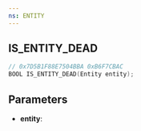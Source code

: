 ```yaml
---
ns: ENTITY
---
```

## IS_ENTITY_DEAD

```c
// 0x7D5B1F88E7504BBA 0xB6F7CBAC
BOOL IS_ENTITY_DEAD(Entity entity);
```

## Parameters
* **entity**:
